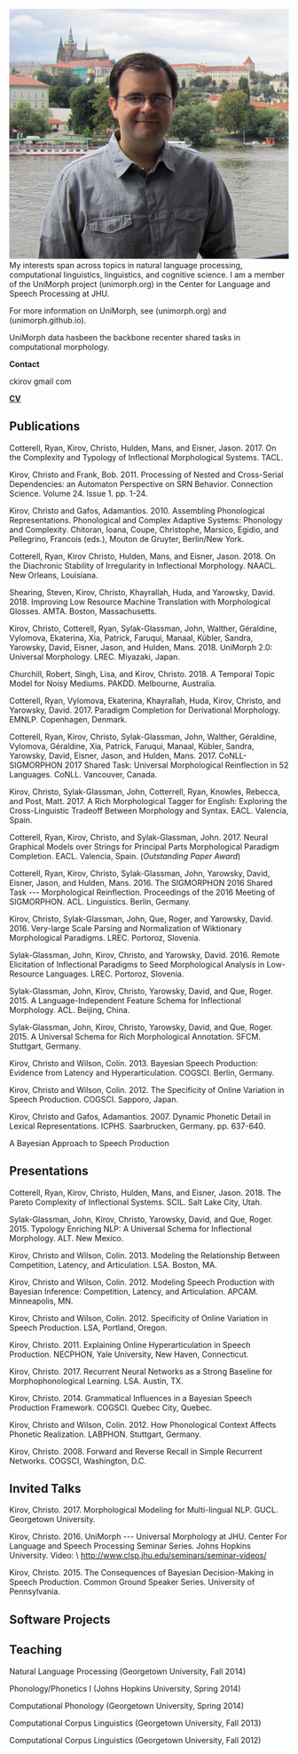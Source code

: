![me](/photo1.jpg) My interests span across topics in natural language processing, computational linguistics, linguistics, and cognitive science. I am a member of the UniMorph project (unimorph.org) in the Center for Language and Speech Processing at JHU.

For more information on UniMorph, see (unimorph.org) and (unimorph.github.io). 

UniMorph data hasbeen the backbone recenter shared tasks in computational morphology.

**Contact**

ckirov gmail com

[**CV**](cv/latest.pdf)

## Publications

Cotterell, Ryan, Kirov, Christo, Hulden, Mans, and Eisner, Jason. 2017. On the Complexity and Typology of Inflectional Morphological Systems. TACL.

Kirov, Christo and Frank, Bob. 2011. Processing of Nested and Cross-Serial Dependencies: an Automaton Perspective on SRN Behavior.
Connection Science. Volume 24. Issue 1. pp. 1-24. 

Kirov, Christo and Gafos, Adamantios. 2010. Assembling Phonological Representations. Phonological and Complex Adaptive Systems: Phonology and Complexity. Chitoran, Ioana, Coupe, Christophe, Marsico, Egidio, and Pellegrino, Francois (eds.), Mouton de Gruyter, Berlin/New York. 

Cotterell, Ryan,  Kirov Christo, Hulden, Mans, and Eisner, Jason. 2018. On the Diachronic Stability of Irregularity in Inflectional Morphology. NAACL. New Orleans, Louisiana.

Shearing, Steven, Kirov, Christo,  Khayrallah, Huda, and Yarowsky, David. 2018. Improving Low Resource Machine Translation with Morphological Glosses. AMTA. Boston, Massachusetts.

Kirov, Christo, Cotterell, Ryan, Sylak-Glassman, John,  Walther, Géraldine,  Vylomova, Ekaterina, Xia, Patrick,  Faruqui,  Manaal,  Kübler, Sandra, Yarowsky, David,  Eisner, Jason, and Hulden, Mans. 2018. UniMorph 2.0: Universal Morphology.  LREC. Miyazaki, Japan.

Churchill, Robert, Singh, Lisa, and Kirov, Christo. 2018. A Temporal Topic Model for Noisy Mediums. PAKDD. Melbourne, Australia.

Cotterell, Ryan, Vylomova, Ekaterina, Khayrallah, Huda,  Kirov, Christo,  and Yarowsky, David. 2017. Paradigm Completion for Derivational Morphology. EMNLP. Copenhagen, Denmark.

Cotterell, Ryan,  Kirov, Christo, Sylak-Glassman, John,  Walther, Géraldine,  Vylomova, Géraldine, Xia, Patrick,  Faruqui,  Manaal,  Kübler, Sandra, Yarowsky, David,  Eisner, Jason, and Hulden, Mans. 2017. CoNLL-SIGMORPHON 2017 Shared Task: Universal Morphological Reinflection in 52 Languages. CoNLL. Vancouver, Canada.

Kirov, Christo, Sylak-Glassman, John, Cotterrell, Ryan, Knowles, Rebecca, and Post, Matt. 2017. A Rich Morphological Tagger for English: Exploring the Cross-Linguistic Tradeoff Between Morphology and Syntax. EACL. Valencia, Spain.

Cotterell, Ryan, Kirov, Christo, and Sylak-Glassman, John. 2017. Neural Graphical Models over Strings for Principal Parts Morphological Paradigm Completion. EACL. Valencia, Spain. (*Outstanding Paper Award*)

Cotterell, Ryan, Kirov, Christo, Sylak-Glassman, John, Yarowsky, David, Eisner, Jason, and Hulden, Mans. 2016. The SIGMORPHON 2016 Shared Task --- Morphological Reinflection. Proceedings of the 2016 Meeting of SIGMORPHON. ACL. Linguistics. Berlin, Germany.

Kirov, Christo, Sylak-Glassman, John, Que, Roger, and Yarowsky, David. 2016. Very-large Scale Parsing and Normalization of Wiktionary Morphological Paradigms.  LREC. Portoroz, Slovenia.

Sylak-Glassman, John, Kirov, Christo, and Yarowsky, David. 2016. Remote Elicitation of Inflectional Paradigms to Seed Morphological Analysis in Low-Resource Languages. LREC. Portoroz, Slovenia.

Sylak-Glassman, John, Kirov, Christo, Yarowsky, David, and Que, Roger. 2015. A Language-Independent Feature Schema for Inflectional Morphology. ACL. Beijing, China.

Sylak-Glassman, John, Kirov, Christo, Yarowsky, David, and Que, Roger. 2015. A Universal Schema for Rich Morphological Annotation.  SFCM. Stuttgart, Germany.

Kirov, Christo and Wilson, Colin. 2013. Bayesian Speech Production: Evidence from Latency and Hyperarticulation. COGSCI. Berlin, Germany.

Kirov, Christo and Wilson, Colin. 2012. The Specificity of Online Variation in Speech Production. COGSCI. Sapporo, Japan.

Kirov, Christo and Gafos, Adamantios. 2007. Dynamic Phonetic Detail in Lexical Representations. ICPHS. Saarbrucken, Germany. pp. 637-640.

A Bayesian Approach to Speech Production

## Presentations

Cotterell, Ryan, Kirov, Christo, Hulden, Mans, and Eisner, Jason. 2018. The Pareto Complexity of Inflectional Systems. SCIL. Salt Lake City, Utah.

Sylak-Glassman, John, Kirov, Christo, Yarowsky, David, and Que, Roger. 2015. Typology Enriching NLP: A Universal Schema for Inflectional Morphology. ALT. New Mexico.

Kirov, Christo and Wilson, Colin. 2013. Modeling the Relationship Between Competition, Latency, and Articulation. LSA. Boston, MA.

Kirov, Christo and Wilson, Colin. 2012. Modeling Speech Production with Bayesian Inference:  Competition, Latency, and Articulation. APCAM. Minneapolis, MN.

Kirov, Christo and Wilson, Colin. 2012.  Specificity of Online Variation in Speech Production.  LSA, Portland, Oregon.

Kirov, Christo. 2011. Explaining Online Hyperarticulation in Speech Production. NECPHON, Yale University, New Haven, Connecticut.

Kirov, Christo. 2017. Recurrent Neural Networks as a Strong Baseline for Morphophonological Learning. LSA. Austin, TX. 

Kirov, Christo. 2014. Grammatical Influences in a Bayesian Speech Production Framework. COGSCI. Quebec City, Quebec.

Kirov, Christo and Wilson, Colin. 2012. How Phonological Context Affects Phonetic Realization.  LABPHON. Stuttgart, Germany.

Kirov, Christo. 2008. Forward and Reverse Recall in Simple Recurrent Networks. COGSCI, Washington, D.C.

## Invited Talks

Kirov, Christo. 2017. Morphological Modeling for Multi-lingual NLP. GUCL. Georgetown University.

Kirov, Christo. 2016. UniMorph --- Universal Morphology at JHU. Center For Language and Speech Processing Seminar Series. Johns Hopkins University. Video: \\
http://www.clsp.jhu.edu/seminars/seminar-videos/

Kirov, Christo. 2015. The Consequences of Bayesian Decision-Making in Speech Production. Common Ground Speaker Series. University of Pennsylvania.


## Software Projects

## Teaching

Natural Language Processing (Georgetown University, Fall 2014)

Phonology/Phonetics I (Johns Hopkins University, Spring 2014)

Computational Phonology (Georgetown University, Spring 2014)

Computational Corpus Linguistics (Georgetown University, Fall 2013)

Computational Corpus Linguistics (Georgetown University, Fall 2012)
